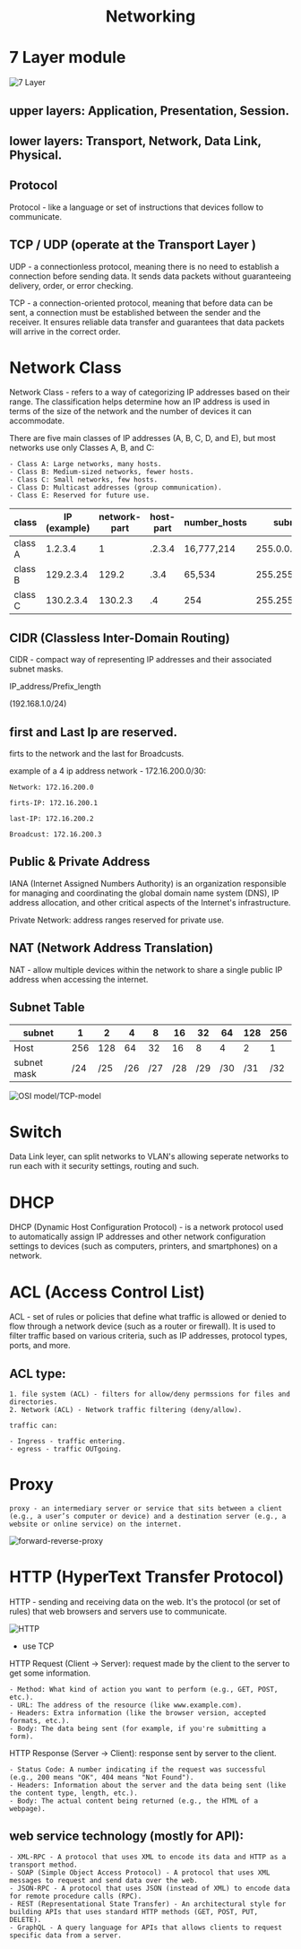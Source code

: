 <div align="center">

# **Networking**

</div>


# 7 Layer module

![7 Layer](7Layers.gif)


## upper layers: Application, Presentation, Session.

## lower layers: Transport, Network, Data Link, Physical.

## Protocol 

  Protocol - like a language or set of instructions that devices follow to communicate.

## TCP / UDP (operate at the Transport Layer )

  UDP - a connectionless protocol, meaning there is no need to establish a connection before sending data. It sends data packets without guaranteeing delivery, order, or error checking.

  TCP - a connection-oriented protocol, meaning that before data can be sent, a connection must be established between the sender and the receiver. It ensures reliable data transfer and guarantees that data packets will arrive in the correct order.
  
# Network Class

  Network Class - refers to a way of categorizing IP addresses based on their range. The classification helps determine how an IP address is used in terms of the size of the network and the number of devices it can accommodate.

  There are five main classes of IP addresses (A, B, C, D, and E), but most networks use only Classes A, B, and C:

    - Class A: Large networks, many hosts.
    - Class B: Medium-sized networks, fewer hosts.
    - Class C: Small networks, few hosts.
    - Class D: Multicast addresses (group communication).
    - Class E: Reserved for future use.


|    class    |     IP (example)   |   network-part     |    host-part     |   number_hosts   |   subnet      |
|-------------|--------------------|--------------------|------------------|------------------|---------------|
| class A     | 1.2.3.4            | 1                  | .2.3.4           | 16,777,214       | 255.0.0.0     |
| class B     | 129.2.3.4          | 129.2              | .3.4             | 65,534           | 255.255.0.0   |
| class C     | 130.2.3.4          | 130.2.3            | .4               | 254              | 255.255.255.0 |


## CIDR  (Classless Inter-Domain Routing)

  CIDR - compact way of representing IP addresses and their associated subnet masks.

  IP_address/Prefix_length

  (192.168.1.0/24)

## first and Last Ip are reserved. 
  firts to the network and the last for Broadcusts.

  example of a 4 ip address network - 172.16.200.0/30:

    Network: 172.16.200.0
    
    firts-IP: 172.16.200.1
    
    last-IP: 172.16.200.2
    
    Broadcust: 172.16.200.3

## Public & Private Address

  IANA (Internet Assigned Numbers Authority) is an organization responsible for managing and coordinating the global domain name system (DNS), IP address allocation, and other critical aspects of the Internet's infrastructure.
  
  Private Network: address ranges reserved for private use.

## NAT (Network Address Translation)

  NAT - allow multiple devices within the network to share a single public IP address when accessing the internet. 

## Subnet Table


  |   subnet  |   1    |    2   |    4   |    8   |   16  |   32  |   64  |  128  |  256  |
  |-----------|--------|--------|--------|--------|-------|-------|-------|-------|-------|
  |   Host    |   256  |  128   |   64   |   32   |   16  |   8   |   4   |   2   |   1   |
  |subnet mask|  /24   |  /25   |   /26  |   /27  |  /28  |  /29  |  /30  |  /31  |  /32  | 



![OSI model/TCP-model](udp_layers.gif)


# Switch

   Data Link leyer, can split networks to VLAN's allowing seperate networks to run each with it security settings, routing and such.

# DHCP

  DHCP (Dynamic Host Configuration Protocol) - is a network protocol used to automatically assign IP addresses and other network configuration settings to devices (such as computers, printers, and smartphones) on a network. 


# ACL (Access Control List)

  ACL - set of rules or policies that define what traffic is allowed or denied to flow through a network device (such as a router or firewall).  It is used to filter traffic based on various criteria, such as IP addresses, protocol types, ports, and more.

  ## ACL type:

    1. file system (ACL) - filters for allow/deny permssions for files and directories.
    2. Network (ACL) - Network traffic filtering (deny/allow).

    traffic can:

    - Ingress - traffic entering.
    - egress - traffic OUTgoing.


  # Proxy

    proxy - an intermediary server or service that sits between a client (e.g., a user’s computer or device) and a destination server (e.g., a website or online service) on the internet.
    

![forward-reverse-proxy](forward-reverse-proxy.gif)


# HTTP (HyperText Transfer Protocol)

  HTTP - sending and receiving data on the web. It's the protocol (or set of rules) that web browsers and servers use to communicate.

  ![HTTP](HTTP.gif)

  * use TCP

  HTTP Request (Client -> Server): request made by the client to the server to get some information.
  
    - Method: What kind of action you want to perform (e.g., GET, POST, etc.).
    - URL: The address of the resource (like www.example.com).
    - Headers: Extra information (like the browser version, accepted formats, etc.).
    - Body: The data being sent (for example, if you're submitting a form).

  HTTP Response (Server -> Client): response sent by server to the client.

    - Status Code: A number indicating if the request was successful (e.g., 200 means "OK", 404 means "Not Found").
    - Headers: Information about the server and the data being sent (like the content type, length, etc.).
    - Body: The actual content being returned (e.g., the HTML of a webpage).

  
  ## web service technology (mostly for API):

    - XML-RPC - A protocol that uses XML to encode its data and HTTP as a transport method.
    - SOAP (Simple Object Access Protocol) - A protocol that uses XML messages to request and send data over the web.
    - JSON-RPC - A protocol that uses JSON (instead of XML) to encode data for remote procedure calls (RPC).
    - REST (Representational State Transfer) - An architectural style for building APIs that uses standard HTTP methods (GET, POST, PUT, DELETE).
    - GraphQL - A query language for APIs that allows clients to request specific data from a server.

    

